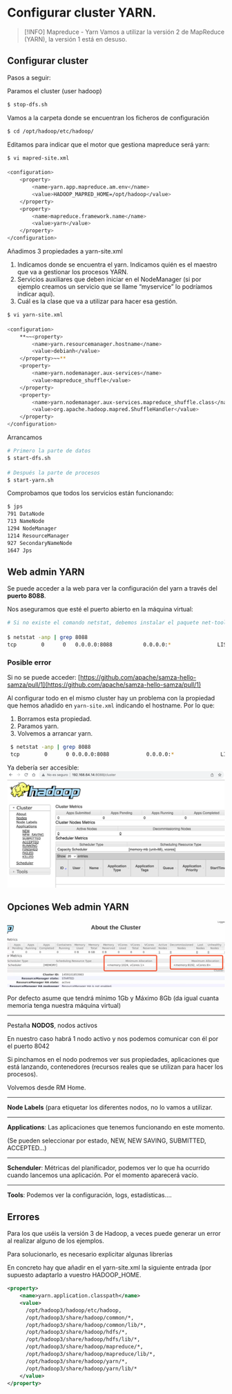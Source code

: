 # Configurar cluster YARN.


> [!INFO] Mapreduce - Yarn
> Vamos a utilizar la versión 2 de MapReduce (YARN), la versión 1 está en desuso.
## Configurar cluster

Pasos a seguir:

Paramos el cluster (user hadoop)

```bash
$ stop-dfs.sh
```

Vamos a la carpeta donde se encuentran los ficheros de configuración

```bash
$ cd /opt/hadoop/etc/hadoop/
```

Editamos para indicar que el motor que gestiona mapreduce será yarn:

```bash
$ vi mapred-site.xml

<configuration>
	<property>
   		<name>yarn.app.mapreduce.am.env</name>
   		<value>HADOOP_MAPRED_HOME=/opt/hadoop</value>
	</property>
	<property>
		<name>mapreduce.framework.name</name>
		<value>yarn</value>
	</property>
</configuration>
```

Añadimos 3 propiedades a yarn-site.xml

1. Indicamos donde se encuentra el yarn. Indicamos quién es el maestro que va a gestionar los procesos YARN.
2. Servicios auxiliares que deben iniciar en el NodeManager (si por ejemplo creamos un servicio que se llame “myservice” lo podríamos indicar aquí).
3. Cuál es la clase que va a utilizar para hacer esa gestión.

```bash
$ vi yarn-site.xml

<configuration>
	**~~<property>
		<name>yarn.resourcemanager.hostname</name>
		<value>debianh</value>
	</property>~~**
	<property>
		<name>yarn.nodemanager.aux-services</name>
		<value>mapreduce_shuffle</value>
	</property>
	<property>
		<name>yarn.nodemanager.aux-services.mapreduce_shuffle.class</name>
		<value>org.apache.hadoop.mapred.ShuffleHandler</value>
	</property>
</configuration>
```

Arrancamos

```bash
# Primero la parte de datos
$ start-dfs.sh

# Después la parte de procesos
$ start-yarn.sh
```

Comprobamos que todos los servicios están funcionando:

```bash
$ jps
791 DataNode
713 NameNode
1294 NodeManager
1214 ResourceManager
927 SecondaryNameNode
1647 Jps
```

## Web admin YARN

Se puede acceder a la web para ver la configuración del yarn a través del **puerto 8088**.

Nos aseguramos que esté el puerto abierto en la máquina virtual:

```bash
# Si no existe el comando netstat, debemos instalar el paquete net-tools

$ netstat -anp | grep 8088
tcp        0      0   0.0.0.0:8088          0.0.0.0:*               LISTEN      1214/java
```

### Posible error
Si no se puede acceder:
[https://github.com/apache/samza-hello-samza/pull/1](https://github.com/apache/samza-hello-samza/pull/1)

Al configurar todo en el mismo cluster hay un problema con la propiedad que hemos añadido en `yarn-site.xml` indicando el hostname. Por lo que:
 
1. Borramos esta propiedad.
2. Paramos yarn.
3. Volvemos a arrancar yarn.
 
```bash
 $ netstat -anp | grep 8088
 tcp        0      0 0.0.0.0:8088            0.0.0.0:*               LISTEN      2144/java
```

Ya debería ser accesible:
![](<./images/1-configuracion1.png>)

## Opciones Web admin YARN
![](<./images/1-configuracion2.png>)

Por defecto asume que tendrá mínimo 1Gb y Máximo 8Gb (da igual cuanta memoria tenga nuestra máquina virtual)

---
Pestaña **NODOS**, nodos activos

En nuestro caso habrá 1 nodo activo y nos podemos comunicar con él por el puerto 8042

Si pinchamos en el nodo podremos ver sus propiedades, aplicaciones que está lanzando, contenedores (recursos reales que se utilizan para hacer los procesos).

Volvemos desde RM Home.

---

**Node Labels** (para etiquetar los diferentes nodos, no lo vamos a utilizar.

---

**Applications**: Las aplicaciones que tenemos funcionando en este momento.

(Se pueden seleccionar por estado, NEW, NEW SAVING, SUBMITTED, ACCEPTED…)

---

**Schenduler**: Métricas del planificador, podemos ver lo que ha ocurrido cuando lancemos una aplicación. Por el momento aparecerá vacío.

---

**Tools**: Podemos ver la configuración, logs, estadísticas….

## Errores

Para los que uséis la versión 3 de Hadoop, a veces puede generar un error al realizar alguno de los ejemplos.

Para solucionarlo, es necesario explicitar algunas librerías

En concreto hay que añadir en el yarn-site.xml la siguiente entrada (por supuesto adaptarlo a vuestro HADOOP_HOME.

```xml
<property>
	<name>yarn.application.classpath</name>
	<value>
      /opt/hadoop3/hadoop/etc/hadoop,
      /opt/hadoop3/share/hadoop/common/*,
      /opt/hadoop3/share/hadoop/common/lib/*,
      /opt/hadoop3/share/hadoop/hdfs/*,
      /opt/hadoop3/share/hadoop/hdfs/lib/*,
      /opt/hadoop3/share/hadoop/mapreduce/*,
      /opt/hadoop3/share/hadoop/mapreduce/lib/*,
      /opt/hadoop3/share/hadoop/yarn/*,
      /opt/hadoop3/share/hadoop/yarn/lib/*
	</value>
</property>
```
